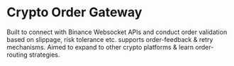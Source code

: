 # Crypto Order Gateway

Built to connect with Binance Websocket APIs and conduct order validation based on slippage, risk tolerance etc. supports order-feedback & retry mechanisms.
Aimed to expand to other crypto platforms & learn order-routing strategies.

